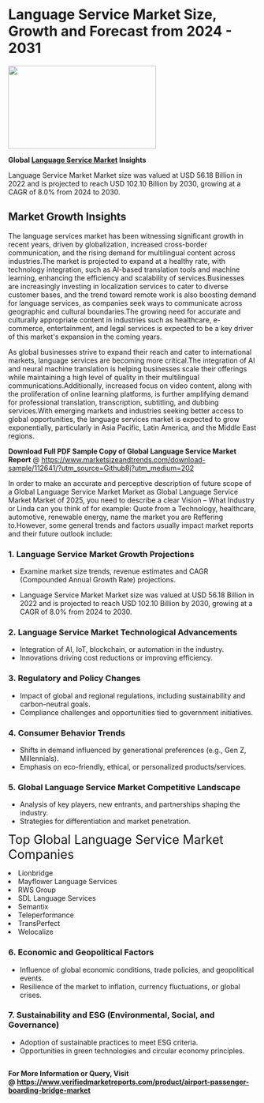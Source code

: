 <H1>Language Service Market Size, Growth and Forecast from 2024 - 2031</H1><img class="aligncenter size-medium wp-image-584254" src="https://thirdeyenews.in/wp-content/uploads/2024/09/Global-Market-Research-300x168.jpeg" alt="" width="300" height="168" /><p><strong>Global&nbsp;<a href="https://www.marketsizeandtrends.com/download-sample/112641/?utm_source=Github8j?utm_medium=202">Language Service Market</a> Insights</strong></p><p>Language Service Market Market size was valued at USD 56.18 Billion in 2022 and is projected to reach USD 102.10 Billion by 2030, growing at a CAGR of 8.0% from 2024 to 2030.</p><p><h2>Market Growth Insights</h2> <p>The language services market has been witnessing significant growth in recent years, driven by globalization, increased cross-border communication, and the rising demand for multilingual content across industries.The market is projected to expand at a healthy rate, with technology integration, such as AI-based translation tools and machine learning, enhancing the efficiency and scalability of services.Businesses are increasingly investing in localization services to cater to diverse customer bases, and the trend toward remote work is also boosting demand for language services, as companies seek ways to communicate across geographic and cultural boundaries.The growing need for accurate and culturally appropriate content in industries such as healthcare, e-commerce, entertainment, and legal services is expected to be a key driver of this market's expansion in the coming years.</p> <p>As global businesses strive to expand their reach and cater to international markets, language services are becoming more critical.The integration of AI and neural machine translation is helping businesses scale their offerings while maintaining a high level of quality in their multilingual communications.Additionally, increased focus on video content, along with the proliferation of online learning platforms, is further amplifying demand for professional translation, transcription, subtitling, and dubbing services.With emerging markets and industries seeking better access to global opportunities, the language services market is expected to grow exponentially, particularly in Asia Pacific, Latin America, and the Middle East regions.</p> <p><span class=""><strong>Download Full PDF Sample Copy of Global Language Service Market Report</strong> @ <a href="https://www.marketsizeandtrends.com/download-sample/112641/?utm_source=Github8j?utm_medium=202" target="_blank">https://www.marketsizeandtrends.com/download-sample/112641/?utm_source=Github8j?utm_medium=202</a></span></p><p>In order to make an accurate and perceptive description of future scope of a Global&nbsp;Language Service Market Market as Global&nbsp;Language Service Market Market of 2025, you need to describe a clear Vision &ndash; What Industry or Linda can you think of for example: Quote from a Technology, healthcare, automotive, renewable energy, name the market you are Reffering to.However, some general trends and factors usually impact market reports and their future outlook include:</p><h3>1.&nbsp;<strong>Language Service Market Growth Projections</strong></h3><ul><li>Examine market size trends, revenue estimates and CAGR (Compounded Annual Growth Rate) projections.</li><li><p>Language Service Market Market size was valued at USD 56.18 Billion in 2022 and is projected to reach USD 102.10 Billion by 2030, growing at a CAGR of 8.0% from 2024 to 2030.</p></li></ul><h3>2.&nbsp;<strong>Language Service Market Technological Advancements</strong></h3><ul><li>Integration of AI, IoT, blockchain, or automation in the industry.</li><li>Innovations driving cost reductions or improving efficiency.</li></ul><h3>3.&nbsp;<strong>Regulatory and Policy Changes</strong></h3><ul><li>Impact of global and regional regulations, including sustainability and carbon-neutral goals.</li><li>Compliance challenges and opportunities tied to government initiatives.</li></ul><h3>4.&nbsp;<strong>Consumer Behavior Trends</strong></h3><ul><li>Shifts in demand influenced by generational preferences (e.g., Gen Z, Millennials).</li><li>Emphasis on eco-friendly, ethical, or personalized products/services.</li></ul><h3>5.&nbsp;<strong>Global Language Service Market Competitive Landscape</strong></h3><ul><li>Analysis of key players, new entrants, and partnerships shaping the industry.</li><li>Strategies for differentiation and market penetration.</li></ul><p data-pm-slice="1 1 []"><span style="color: inherit; font-family: inherit; font-size: 25px;">Top Global Language Service Market Companies</span></p><div class="" data-test-id=""><p><li>Lionbridge</li><li> Mayflower Language Services</li><li> RWS Group</li><li> SDL Language Services</li><li> Semantix</li><li> Teleperformance</li><li> TransPerfect</li><li> Welocalize</li></p></div><h3>6.&nbsp;<strong>Economic and Geopolitical Factors</strong></h3><ul><li>Influence of global economic conditions, trade policies, and geopolitical events.</li><li>Resilience of the market to inflation, currency fluctuations, or global crises.</li></ul><h3>7.&nbsp;<strong>Sustainability and ESG (Environmental, Social, and Governance)</strong></h3><ul><li>Adoption of sustainable practices to meet ESG criteria.</li><li>Opportunities in green technologies and circular economy principles.</li></ul><h2><strong style="font-size: 14px;">For More Information or Query, Visit @&nbsp;</strong><a style="background-color: #ffffff; font-size: 14px;" href="https://www.marketsizeandtrends.com/report/language-service-market/" target="_blank">https://www.verifiedmarketreports.com/product/airport-passenger-boarding-bridge-market</a></h2>